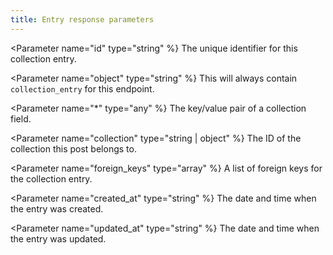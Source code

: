 ```yaml
---
title: Entry response parameters
---
```


<Parameter name="id" type="string" %}
The unique identifier for this collection entry.
</Parameter>

<Parameter name="object" type="string" %}
This will always contain `collection_entry` for this endpoint.
</Parameter>

<Parameter name="*" type="any" %}
The key/value pair of a collection field.
</Parameter>

<Parameter name="collection" type="string | object" %}
The ID of the collection this post belongs to.
</Parameter>

<Parameter name="foreign_keys" type="array" %}
A list of foreign keys for the collection entry.
</Parameter>

<Parameter name="created_at" type="string" %}
The date and time when the entry was created.
</Parameter>

<Parameter name="updated_at" type="string" %}
The date and time when the entry was updated.
</Parameter>
